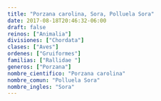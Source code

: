 ```yaml
---
title: "Porzana carolina, Sora, Polluela Sora"
date: 2017-08-18T20:46:32-06:00
draft: false
reinos: ["Animalia"]
divisiones: ["Chordata"]
clases: ["Aves"]
ordenes: ["Gruiformes"]
familias: ["Rallidae "]
generos: ["Porzana"]
nombre_cientifico: "Porzana carolina"
nombre_comun: "Polluela Sora"
nombre_ingles: "Sora"
---
```

